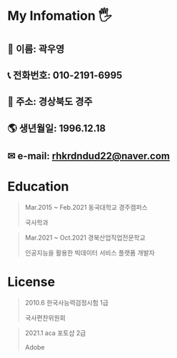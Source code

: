 
# My Infomation &#128400;
## &#128104; 이름: 곽우영
## &#128222; 전화번호: 010-2191-6995
## &#128146; 주소: 경상북도 경주
## &#127758; 생년월일: 1996.12.18
## &#9993; e-mail: rhkrdndud22@naver.com

# Education

<blockquote><p>Mar.2015 ~ Feb.2021 동국대학교 경주캠퍼스</p><p>국사학과</p></blockquote>
<blockquote><p>Mar.2021 ~ Oct.2021 경북산업직업전문학교</p><p>인공지능을 활용한 빅데이터 서비스 플랫폼 개발자</p></blockquote>

# License

<blockquote><p>2010.6  한국사능력검정시험 1급</p><p>국사편찬위원회</p></blockquote>
<blockquote><p>2021.1 aca 포토샵 2급</p><p>Adobe</p></blockquote>

